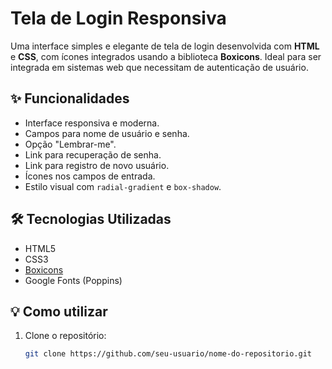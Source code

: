 # Tela de Login Responsiva

Uma interface simples e elegante de tela de login desenvolvida com **HTML** e **CSS**, com ícones integrados usando a biblioteca **Boxicons**. Ideal para ser integrada em sistemas web que necessitam de autenticação de usuário.

## ✨ Funcionalidades

- Interface responsiva e moderna.
- Campos para nome de usuário e senha.
- Opção "Lembrar-me".
- Link para recuperação de senha.
- Link para registro de novo usuário.
- Ícones nos campos de entrada.
- Estilo visual com `radial-gradient` e `box-shadow`.

## 🛠️ Tecnologias Utilizadas

- HTML5
- CSS3
- [Boxicons](https://boxicons.com/)
- Google Fonts (Poppins)

## 💡 Como utilizar

1. Clone o repositório:
   ```bash
   git clone https://github.com/seu-usuario/nome-do-repositorio.git
